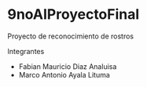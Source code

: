 # 9noAIProyectoFinal
Proyecto de reconocimiento de rostros


Integrantes

- Fabian Mauricio Diaz Analuisa
- Marco Antonio Ayala Lituma
